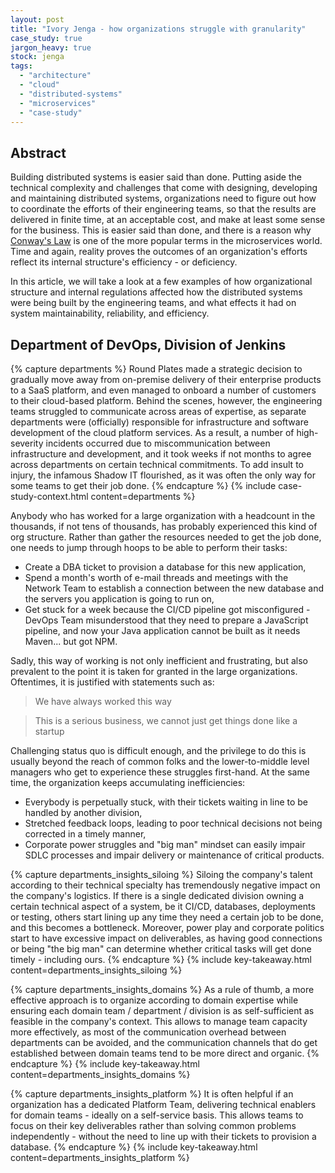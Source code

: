 ```yaml
---
layout: post
title: "Ivory Jenga - how organizations struggle with granularity"
case_study: true
jargon_heavy: true
stock: jenga
tags: 
  - "architecture"
  - "cloud"
  - "distributed-systems"
  - "microservices"
  - "case-study"
---
```


## Abstract

Building distributed systems is easier said than done. Putting aside the technical complexity and challenges that come with designing, developing and maintaining distributed systems, organizations need to figure out how to coordinate the efforts of their engineering teams, so that the results are delivered in finite time, at an acceptable cost, and make at least some sense for the business. This is easier said than done, and there is a reason why [Conway's Law](https://en.wikipedia.org/wiki/Conway%27s_law) is one of the more popular terms in the microservices world. Time and again, reality proves the outcomes of an organization's efforts reflect its internal structure's efficiency - or deficiency.

In this article, we will take a look at a few examples of how organizational structure and internal regulations affected how the distributed systems were being built by the engineering teams, and what effects it had on system maintainability, reliability, and efficiency.

## Department of DevOps, Division of Jenkins

{% capture departments %}
Round Plates made a strategic decision to gradually move away from on-premise delivery of their enterprise products to a SaaS platform, and even managed to onboard a number of customers to their cloud-based platform. Behind the scenes, however, the engineering teams struggled to communicate across areas of expertise, as separate departments were (officially) responsible for infrastructure and software development of the cloud platform services. As a result, a number of high-severity incidents occurred due to miscommunication between infrastructure and development, and it took weeks if not months to agree across departments on certain technical commitments. To add insult to injury, the infamous Shadow IT flourished, as it was often the only way for some teams to get their job done.
{% endcapture %}
{% include case-study-context.html content=departments %}

Anybody who has worked for a large organization with a headcount in the thousands, if not tens of thousands, has probably experienced this kind of org structure. Rather than gather the resources needed to get the job done, one needs to jump through hoops to be able to perform their tasks:
- Create a DBA ticket to provision a database for this new application,
- Spend a month's worth of e-mail threads and meetings with the Network Team to establish a connection between the new database and the servers you application is going to run on,
- Get stuck for a week because the CI/CD pipeline got misconfigured - DevOps Team misunderstood that they need to prepare a JavaScript pipeline, and now your Java application cannot be built as it needs Maven... but got NPM.

Sadly, this way of working is not only inefficient and frustrating, but also prevalent to the point it is taken for granted in the large organizations. Oftentimes, it is justified with statements such as:
> We have always worked this way

> This is a serious business, we cannot just get things done like a startup

Challenging status quo is difficult enough, and the privilege to do this is usually beyond the reach of common folks and the lower-to-middle level managers who get to experience these struggles first-hand. At the same time, the organization keeps accumulating inefficiencies:
- Everybody is perpetually stuck, with their tickets waiting in line to be handled by another division,
- Stretched feedback loops, leading to poor technical decisions not being corrected in a timely manner,
- Corporate power struggles and "big man" mindset can easily impair SDLC processes and impair delivery or maintenance of critical products.

{% capture departments_insights_siloing %}
Siloing the company's talent according to their technical specialty has tremendously negative impact on the company's logistics. If there is a single dedicated division owning a certain technical aspect of a system, be it CI/CD, databases, deployments or testing, others start lining up any time they need a certain job to be done, and this becomes a bottleneck. Moreover, power play and corporate politics start to have excessive impact on deliverables, as having good connections or being "the big man" can determine whether critical tasks will get done timely - including ours.
{% endcapture %}
{% include key-takeaway.html content=departments_insights_siloing %}

{% capture departments_insights_domains %}
As a rule of thumb, a more effective approach is to organize according to domain expertise while ensuring each domain team / department / division is as self-sufficient as feasible in the company's context. This allows to manage team capacity more effectively, as most of the communication overhead between departments can be avoided, and the communication channels that do get established between domain teams tend to be more direct and organic.
{% endcapture %}
{% include key-takeaway.html content=departments_insights_domains %}

{% capture departments_insights_platform %}
It is often helpful if an organization has a dedicated Platform Team, delivering technical enablers for domain teams - ideally on a self-service basis. This allows teams to focus on their key deliverables rather than solving common problems independently - without the need to line up with their tickets to provision a database.
{% endcapture %}
{% include key-takeaway.html content=departments_insights_platform %}